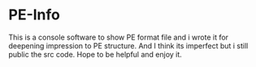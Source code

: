 # PE-Info
This is a console software to show PE format file and i wrote it for deepening impression to PE structure. And I think its imperfect but i still public the src code. Hope to be helpful and enjoy it.
